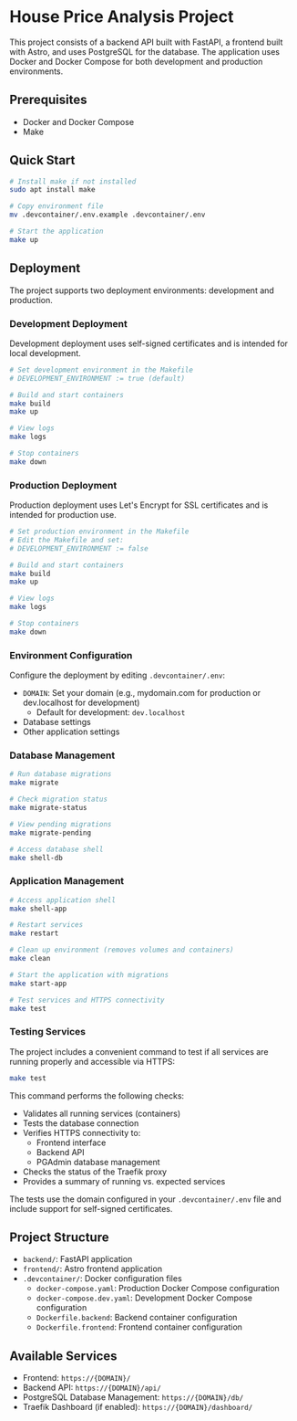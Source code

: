 # House Price Analysis Project

This project consists of a backend API built with FastAPI, a frontend built with Astro, and uses PostgreSQL for the database. The application uses Docker and Docker Compose for both development and production environments.

## Prerequisites

- Docker and Docker Compose
- Make

## Quick Start

```bash
# Install make if not installed
sudo apt install make

# Copy environment file
mv .devcontainer/.env.example .devcontainer/.env

# Start the application
make up
```

## Deployment

The project supports two deployment environments: development and production.

### Development Deployment

Development deployment uses self-signed certificates and is intended for local development.

```bash
# Set development environment in the Makefile
# DEVELOPMENT_ENVIRONMENT := true (default)

# Build and start containers
make build
make up

# View logs
make logs

# Stop containers
make down
```

### Production Deployment

Production deployment uses Let's Encrypt for SSL certificates and is intended for production use.

```bash
# Set production environment in the Makefile
# Edit the Makefile and set:
# DEVELOPMENT_ENVIRONMENT := false

# Build and start containers
make build
make up

# View logs
make logs

# Stop containers
make down
```

### Environment Configuration

Configure the deployment by editing `.devcontainer/.env`:

- `DOMAIN`: Set your domain (e.g., mydomain.com for production or dev.localhost for development)
  - Default for development: `dev.localhost`
- Database settings
- Other application settings

### Database Management

```bash
# Run database migrations
make migrate

# Check migration status
make migrate-status

# View pending migrations
make migrate-pending

# Access database shell
make shell-db
```

### Application Management

```bash
# Access application shell
make shell-app

# Restart services
make restart

# Clean up environment (removes volumes and containers)
make clean

# Start the application with migrations
make start-app

# Test services and HTTPS connectivity
make test
```

### Testing Services

The project includes a convenient command to test if all services are running properly and accessible via HTTPS:

```bash
make test
```

This command performs the following checks:

- Validates all running services (containers)
- Tests the database connection
- Verifies HTTPS connectivity to:
  - Frontend interface
  - Backend API
  - PGAdmin database management
- Checks the status of the Traefik proxy
- Provides a summary of running vs. expected services

The tests use the domain configured in your `.devcontainer/.env` file and include support for self-signed certificates.

## Project Structure

- `backend/`: FastAPI application
- `frontend/`: Astro frontend application
- `.devcontainer/`: Docker configuration files
  - `docker-compose.yaml`: Production Docker Compose configuration
  - `docker-compose.dev.yaml`: Development Docker Compose configuration
  - `Dockerfile.backend`: Backend container configuration
  - `Dockerfile.frontend`: Frontend container configuration

## Available Services

- Frontend: `https://{DOMAIN}/`
- Backend API: `https://{DOMAIN}/api/`
- PostgreSQL Database Management: `https://{DOMAIN}/db/`
- Traefik Dashboard (if enabled): `https://{DOMAIN}/dashboard/`